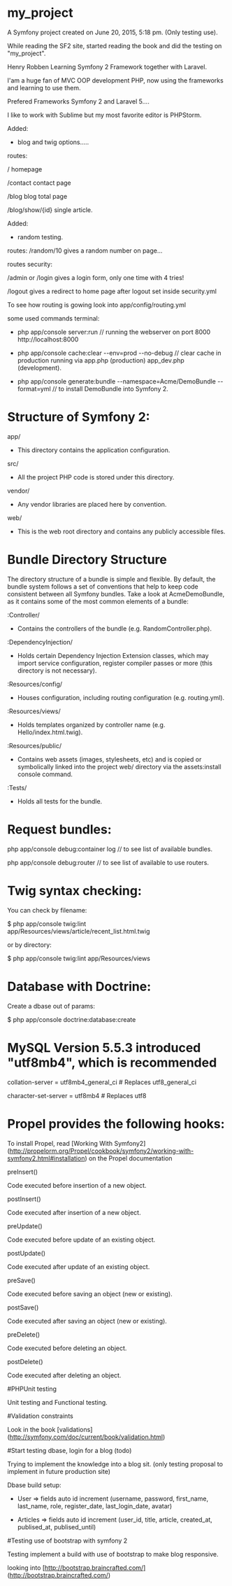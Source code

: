 my_project
==========

A Symfony project created on June 20, 2015, 5:18 pm. (Only testing use).

While reading the SF2 site, started reading the book and did the testing on "my_project".

Henry Robben Learning Symfony 2 Framework together with Laravel.

I'am a huge fan of MVC OOP development PHP, now using the frameworks and learning to use them.
 
 Prefered Frameworks Symfony 2 and Laravel 5....
 
 I like to work with Sublime but my most favorite editor is PHPStorm.
 
 
 Added:
 - blog and twig options.....
 
 routes:  
 
 /         homepage
 
 /contact  contact page
 
 /blog     blog total page
 
 /blog/show/{id}      single article.
          
 Added: 
 - random testing.
 
 routes:  /random/10    gives a random number on page...
 
 routes security:
 
 /admin   or   /login      gives a login form, only one time with 4 tries!
 
 /logout                   gives a redirect to home page after logout set inside security.yml
 
 To see how routing is gowing look into app/config/routing.yml
 
some used commands terminal:

- php app/console server:run                         // running the webserver on port 8000  http://localhost:8000

- php app/console cache:clear --env=prod --no-debug  // clear cache in production running via app.php (production)   app_dev.php (development).

- php app/console generate:bundle --namespace=Acme/DemoBundle --format=yml   // to install DemoBundle into Symfony 2.
 
Structure of Symfony 2:
=======================
app/
- This directory contains the application configuration.

src/
- All the project PHP code is stored under this directory.

vendor/
- Any vendor libraries are placed here by convention.

web/
- This is the web root directory and contains any publicly accessible files.
 
Bundle Directory Structure
==========================
The directory structure of a bundle is simple and flexible. By default, the bundle system follows a set of conventions that help to keep code consistent between all Symfony bundles. Take a look at AcmeDemoBundle, as it contains some of the most common elements of a bundle:
 
:Controller/
- Contains the controllers of the bundle (e.g. RandomController.php).

:DependencyInjection/
- Holds certain Dependency Injection Extension classes, which may import service configuration, register compiler passes or more (this directory is not necessary).

:Resources/config/
- Houses configuration, including routing configuration (e.g. routing.yml).

:Resources/views/
- Holds templates organized by controller name (e.g. Hello/index.html.twig).

:Resources/public/
- Contains web assets (images, stylesheets, etc) and is copied or symbolically linked into the project web/ directory via the assets:install console command.

:Tests/
- Holds all tests for the bundle.


Request bundles:
================
php app/console debug:container log   // to see list of available bundles.

php app/console debug:router    // to see list of available to use routers.

Twig syntax checking:
=====================
You can check by filename:

 $ php app/console twig:lint app/Resources/views/article/recent_list.html.twig

or by directory:

 $ php app/console twig:lint app/Resources/views
 
 
Database with Doctrine:
=======================
Create a dbase out of params:

 $ php app/console doctrine:database:create
 

# MySQL Version 5.5.3 introduced "utf8mb4", which is recommended
collation-server     = utf8mb4_general_ci # Replaces utf8_general_ci

character-set-server = utf8mb4            # Replaces utf8

# Propel provides the following hooks:
To install Propel, read [Working With Symfony2] (http://propelorm.org/Propel/cookbook/symfony2/working-with-symfony2.html#installation) on the Propel documentation

preInsert()

 Code executed before insertion of a new object.

postInsert()

 Code executed after insertion of a new object.

preUpdate()

 Code executed before update of an existing object.

postUpdate()

 Code executed after update of an existing object.

preSave()

 Code executed before saving an object (new or existing).

postSave()

 Code executed after saving an object (new or existing).

preDelete()

 Code executed before deleting an object.

postDelete()

 Code executed after deleting an object.
 
#PHPUnit testing

Unit testing and Functional testing.
 
#Validation constraints
 
 Look in the book [validations] (http://symfony.com/doc/current/book/validation.html)
 
#Start testing dbase, login for a blog (todo)
 
Trying to implement the knowledge into a blog sit. (only testing proposal to implement in future production site)

 Dbase build setup:

 - User => fields auto id increment (username, password, first_name, last_name, role, register_date, last_login_date, avatar)

 - Articles => fields auto id increment (user_id, title, article, created_at, publised_at, publised_until)
 
#Testing use of bootstrap with symfony 2

Testing implement a build with use of bootstrap to make blog responsive.

looking into [http://bootstrap.braincrafted.com/] (http://bootstrap.braincrafted.com/)